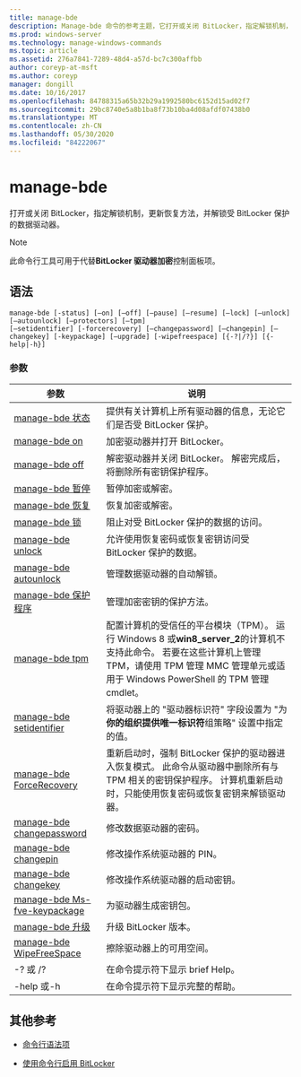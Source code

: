 ```yaml
---
title: manage-bde
description: Manage-bde 命令的参考主题，它打开或关闭 BitLocker，指定解锁机制，更新恢复方法，并解锁受 BitLocker 保护的数据驱动器。
ms.prod: windows-server
ms.technology: manage-windows-commands
ms.topic: article
ms.assetid: 276a7841-7289-48d4-a57d-bc7c300affbb
author: coreyp-at-msft
ms.author: coreyp
manager: dongill
ms.date: 10/16/2017
ms.openlocfilehash: 84788315a65b32b29a1992580bc6152d15ad02f7
ms.sourcegitcommit: 29bc8740e5a8b1ba8f73b10ba4d08afdf07438b0
ms.translationtype: MT
ms.contentlocale: zh-CN
ms.lasthandoff: 05/30/2020
ms.locfileid: "84222067"
---
```

# <a name="manage-bde"></a>manage-bde

打开或关闭 BitLocker，指定解锁机制，更新恢复方法，并解锁受 BitLocker 保护的数据驱动器。

> [!NOTE]
> 此命令行工具可用于代替**BitLocker 驱动器加密**控制面板项。

## <a name="syntax"></a>语法

```
manage-bde [-status] [–on] [–off] [–pause] [–resume] [–lock] [–unlock] [–autounlock] [–protectors] [–tpm]
[–setidentifier] [-forcerecovery] [–changepassword] [–changepin] [–changekey] [-keypackage] [–upgrade] [-wipefreespace] [{-?|/?}] [{-help|-h}]
```

### <a name="parameters"></a>参数

| 参数 | 说明 |
| --------- |------------ |
| [manage-bde 状态](manage-bde-status.md) | 提供有关计算机上所有驱动器的信息，无论它们是否受 BitLocker 保护。 |
| [manage-bde on](manage-bde-on.md) | 加密驱动器并打开 BitLocker。 |
| [manage-bde off](manage-bde-off.md) | 解密驱动器并关闭 BitLocker。 解密完成后，将删除所有密钥保护程序。 |
| [manage-bde 暂停](manage-bde-pause.md) | 暂停加密或解密。 |
| [manage-bde 恢复](manage-bde-resume.md) | 恢复加密或解密。 |
| [manage-bde 锁](manage-bde-lock.md) | 阻止对受 BitLocker 保护的数据的访问。 |
| [manage-bde unlock](manage-bde-unlock.md) | 允许使用恢复密码或恢复密钥访问受 BitLocker 保护的数据。 |
| [manage-bde autounlock](manage-bde-autounlock.md) | 管理数据驱动器的自动解锁。 |
| [manage-bde 保护程序](manage-bde-protectors.md) | 管理加密密钥的保护方法。 |
| [manage-bde tpm](manage-bde-tpm.md) | 配置计算机的受信任的平台模块（TPM）。 运行 Windows 8 或**win8_server_2**的计算机不支持此命令。 若要在这些计算机上管理 TPM，请使用 TPM 管理 MMC 管理单元或适用于 Windows PowerShell 的 TPM 管理 cmdlet。 |
| [manage-bde setidentifier](manage-bde-setidentifier.md)   | 将驱动器上的 "驱动器标识符" 字段设置为 "为**你的组织提供唯一标识符**组策略" 设置中指定的值。 |
| [manage-bde ForceRecovery](manage-bde-forcerecovery.md) | 重新启动时，强制 BitLocker 保护的驱动器进入恢复模式。 此命令从驱动器中删除所有与 TPM 相关的密钥保护程序。 计算机重新启动时，只能使用恢复密码或恢复密钥来解锁驱动器。 |
| [manage-bde changepassword](manage-bde-changepassword.md) | 修改数据驱动器的密码。 |
| [manage-bde changepin](manage-bde-changepin.md) | 修改操作系统驱动器的 PIN。 |
| [manage-bde changekey](manage-bde-changekey.md) | 修改操作系统驱动器的启动密钥。 |
| [manage-bde Ms-fve-keypackage](manage-bde-keypackage.md) | 为驱动器生成密钥包。 |
| [manage-bde 升级](manage-bde-upgrade.md) | 升级 BitLocker 版本。 |
| [manage-bde WipeFreeSpace](manage-bde-wipefreespace.md) | 擦除驱动器上的可用空间。 |
| -? 或 /? | 在命令提示符下显示 brief Help。 |
| -help 或-h | 在命令提示符下显示完整的帮助。 |

## <a name="additional-references"></a>其他参考

- [命令行语法项](command-line-syntax-key.md)

- [使用命令行启用 BitLocker](https://technet.microsoft.com/library/dd894351(v=ws.10).aspx)
